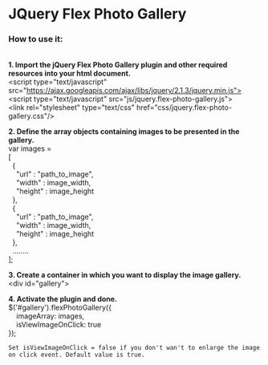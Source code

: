 # JQuery Flex Photo Gallery

<b><h3>How to use it:</h3></b><br>
<b>1. Import the jQuery Flex Photo Gallery plugin and other required resources into your html document.<br/></b>
	&lt;script type="text/javascript" src="https://ajax.googleapis.com/ajax/libs/jquery/2.1.3/jquery.min.js"></script>
    <br/>
    &lt;script type="text/javascript" src="js/jquery.flex-photo-gallery.js"></script>
    <br/>
    &lt;link rel="stylesheet" type="text/css" href="css/jquery.flex-photo-gallery.css"/>
    
<b>2. Define the array objects containing images to be presented in the gallery.<br/></b>
    var images = <br/>
	[<br/>
      &nbsp;&nbsp;{<br/>
        &nbsp;&nbsp;&nbsp;&nbsp;"url" : "path_to_image",<br/>
        &nbsp;&nbsp;&nbsp;&nbsp;"width" : image_width,<br/>
        &nbsp;&nbsp;&nbsp;&nbsp;"height" : image_height<br/>
      &nbsp;&nbsp;},<br/>
      &nbsp;&nbsp;{<br/>
        &nbsp;&nbsp;&nbsp;&nbsp;"url" : "path_to_image",<br/>
        &nbsp;&nbsp;&nbsp;&nbsp;"width" : image_width,<br/>
        &nbsp;&nbsp;&nbsp;&nbsp;"height" : image_height<br/>
      &nbsp;&nbsp;},<br/>
      &nbsp;&nbsp;........<br/>
    ];
    
<b>3. Create a container in which you want to display the image gallery.<br/></b>
    &lt;div id="gallery"></div>
  
<b>4. Activate the plugin and done.<br/></b>
    $('#gallery').flexPhotoGallery({<br/>
        &nbsp;&nbsp;&nbsp;&nbsp;imageArray: images,<br/>
        &nbsp;&nbsp;&nbsp;&nbsp;isViewImageOnClick: true<br/>
    });
    
    Set isViewImageOnClick = false if you don't wan't to enlarge the image on click event. Default value is true.  
 
